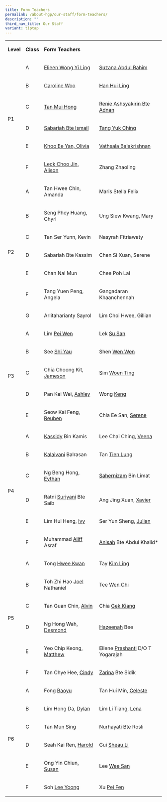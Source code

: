 ```yaml
---
title: Form Teachers
permalink: /about-hgp/our-staff/form-teachers/
description: ""
third_nav_title: Our Staff
variant: tiptap
---
```

<table><tbody><tr><td rowspan="1" colspan="1"><p><strong>Level</strong></p></td><td rowspan="1" colspan="1"><p><strong>Class</strong></p></td><td rowspan="1" colspan="2"><p><strong>Form Teachers</strong></p></td></tr><tr><td rowspan="6" colspan="1"><p>P1</p></td><td rowspan="1" colspan="1"><p>A</p></td><td rowspan="1" colspan="1"><p><a href="elieen_wong_yi_ling@moe.edu.sg" rel="noopener noreferrer nofollow" target="_blank">Elieen Wong Yi Ling</a></p></td><td rowspan="1" colspan="1"><p><a href="suzana_abdul_rahim@moe.edu.sg" rel="noopener noreferrer nofollow" target="_blank">Suzana Abdul Rahim</a></p></td></tr><tr><td rowspan="1" colspan="1"><p>B</p></td><td rowspan="1" colspan="1"><p><a href="caroline_seet@moe.edu.sg" rel="noopener noreferrer nofollow" target="_blank">Caroline Woo</a></p></td><td rowspan="1" colspan="1"><p><a href="han_hui_ling@moe.edu.sg" rel="noopener noreferrer nofollow" target="_blank">Han Hui Ling</a></p></td></tr><tr><td rowspan="1" colspan="1"><p>C</p></td><td rowspan="1" colspan="1"><p><a href="tan_mui_hong@moe.edu.sg" rel="noopener noreferrer nofollow" target="_blank">Tan Mui Hong</a></p></td><td rowspan="1" colspan="1"><p><a href="renie_ashsyakirin_adnan@moe.edu.sg" rel="noopener noreferrer nofollow" target="_blank">Renie Ashsyakirin Bte Adnan</a></p></td></tr><tr><td rowspan="1" colspan="1"><p>D</p></td><td rowspan="1" colspan="1"><p><a href="sabariah_ismail@moe.edu.sg" rel="noopener noreferrer nofollow" target="_blank">Sabariah Bte Ismail</a></p></td><td rowspan="1" colspan="1"><p><a href="tang_yuk_ching@moe.edu.sg" rel="noopener noreferrer nofollow" target="_blank">Tang Yuk Ching</a></p></td></tr><tr><td rowspan="1" colspan="1"><p>E</p></td><td rowspan="1" colspan="1"><p><a href="khoo_ee_yen@moe.edu.sg" rel="noopener noreferrer nofollow" target="_blank">Khoo Ee Yan, Olivia</a></p></td><td rowspan="1" colspan="1"><p><a href="vathsala_balakrishnan@moe.edu.sg" rel="noopener noreferrer nofollow" target="_blank">Vathsala Balakrishnan</a></p></td></tr><tr><td rowspan="1" colspan="1"><p>F</p></td><td rowspan="1" colspan="1"><p><a href="alison_leck_choo_jin@moe.edu.sg" rel="noopener noreferrer nofollow" target="_blank">Leck Choo Jin, Alison</a></p></td><td rowspan="1" colspan="1"><p>Zhang Zhaoling</p></td></tr><tr><td rowspan="7" colspan="1"><p>P2</p></td><td rowspan="1" colspan="1"><p>A</p></td><td rowspan="1" colspan="1"><p>Tan Hwee Chin, Amanda</p></td><td rowspan="1" colspan="1"><p>Maris Stella Felix</p></td></tr><tr><td rowspan="1" colspan="1"><p>B</p></td><td rowspan="1" colspan="1"><p>Seng Phey Huang, Chyrl</p></td><td rowspan="1" colspan="1"><p>Ung Siew Kwang, Mary</p></td></tr><tr><td rowspan="1" colspan="1"><p>C</p></td><td rowspan="1" colspan="1"><p>Tan Ser Yunn, Kevin</p></td><td rowspan="1" colspan="1"><p>Nasyrah Fitriawaty</p></td></tr><tr><td rowspan="1" colspan="1"><p>D</p></td><td rowspan="1" colspan="1"><p>Sabariah Bte Kassim</p></td><td rowspan="1" colspan="1"><p>Chen Si Xuan, Serene</p></td></tr><tr><td rowspan="1" colspan="1"><p>E</p></td><td rowspan="1" colspan="1"><p>Chan Nai Mun</p></td><td rowspan="1" colspan="1"><p>Chee Poh Lai</p></td></tr><tr><td rowspan="1" colspan="1"><p>F</p></td><td rowspan="1" colspan="1"><p>Tang Yuen Peng, Angela</p></td><td rowspan="1" colspan="1"><p>Gangadaran Khaanchennah</p></td></tr><tr><td rowspan="1" colspan="1"><p>G</p></td><td rowspan="1" colspan="1"><p>Arlitaharianty Sayrol</p></td><td rowspan="1" colspan="1"><p>Lim Choi Hwee, Gillian</p></td></tr><tr><td rowspan="5" colspan="1"><p>P3</p></td><td rowspan="1" colspan="1"><p>A</p></td><td rowspan="1" colspan="1"><p>Lim <u>Pei Wen</u></p></td><td rowspan="1" colspan="1"><p>Lek <u>Su San</u></p></td></tr><tr><td rowspan="1" colspan="1"><p>B</p></td><td rowspan="1" colspan="1"><p>See <u>Shi Yau</u></p></td><td rowspan="1" colspan="1"><p>Shen <u>Wen Wen</u></p></td></tr><tr><td rowspan="1" colspan="1"><p>C</p></td><td rowspan="1" colspan="1"><p>Chia Choong Kit, <u>Jameson</u></p></td><td rowspan="1" colspan="1"><p>Sim <u>Woen Ting</u></p></td></tr><tr><td rowspan="1" colspan="1"><p>D</p></td><td rowspan="1" colspan="1"><p>Pan Kai Wei, <u>Ashley</u></p></td><td rowspan="1" colspan="1"><p>Wong <u>Keng</u></p></td></tr><tr><td rowspan="1" colspan="1"><p>E</p></td><td rowspan="1" colspan="1"><p>Seow Kai Feng, <u>Reuben</u></p></td><td rowspan="1" colspan="1"><p>Chia Ee San, <u>Serene</u></p></td></tr><tr><td rowspan="6" colspan="1"><p>P4</p></td><td rowspan="1" colspan="1"><p>A</p></td><td rowspan="1" colspan="1"><p><u>Kassidy</u> Bin Kamis</p></td><td rowspan="1" colspan="1"><p>Lee Chai Ching, <u>Veena</u></p></td></tr><tr><td rowspan="1" colspan="1"><p>B</p></td><td rowspan="1" colspan="1"><p><u>Kalaivani</u> Balrasan</p></td><td rowspan="1" colspan="1"><p>Tan <u>Tien Lung</u></p></td></tr><tr><td rowspan="1" colspan="1"><p>C</p></td><td rowspan="1" colspan="1"><p>Ng Beng Hong, <u>Eythan</u></p></td><td rowspan="1" colspan="1"><p><u>Sahernizam</u> Bin Limat</p></td></tr><tr><td rowspan="1" colspan="1"><p>D</p></td><td rowspan="1" colspan="1"><p>Ratni <u>Suriyani</u> Bte Saib</p></td><td rowspan="1" colspan="1"><p>Ang Jing Xuan, <u>Xavier</u></p></td></tr><tr><td rowspan="1" colspan="1"><p>E</p></td><td rowspan="1" colspan="1"><p>Lim Hui Heng, <u>Ivy</u></p></td><td rowspan="1" colspan="1"><p>Ser Yun Sheng, <u>Julian</u></p></td></tr><tr><td rowspan="1" colspan="1"><p>F</p></td><td rowspan="1" colspan="1"><p>Muhammad <u>Aliff</u> Asraf</p></td><td rowspan="1" colspan="1"><p><u>Anisah</u> Bte Abdul Khalid*</p></td></tr><tr><td rowspan="6" colspan="1"><p>P5</p></td><td rowspan="1" colspan="1"><p>A</p></td><td rowspan="1" colspan="1"><p>Tong <u>Hwee Kwan</u></p></td><td rowspan="1" colspan="1"><p>Tay <u>Kim Ling</u></p></td></tr><tr><td rowspan="1" colspan="1"><p>B</p></td><td rowspan="1" colspan="1"><p>Toh Zhi Hao <u>Joel</u> Nathaniel</p></td><td rowspan="1" colspan="1"><p>Tee <u>Wen Chi</u></p></td></tr><tr><td rowspan="1" colspan="1"><p>C</p></td><td rowspan="1" colspan="1"><p>Tan Guan Chin, <u>Alvin</u></p></td><td rowspan="1" colspan="1"><p>Chia <u>Gek Kiang</u></p></td></tr><tr><td rowspan="1" colspan="1"><p>D</p></td><td rowspan="1" colspan="1"><p>Ng Hong Wah, <u>Desmond</u></p></td><td rowspan="1" colspan="1"><p><u>Hazeenah</u> Bee</p></td></tr><tr><td rowspan="1" colspan="1"><p>E</p></td><td rowspan="1" colspan="1"><p>Yeo Chip Keong, <u>Matthew</u></p></td><td rowspan="1" colspan="1"><p>Ellene <u>Prashanti</u> D/O T Yogarajah</p></td></tr><tr><td rowspan="1" colspan="1"><p>F</p></td><td rowspan="1" colspan="1"><p>Tan Chye Hee, <u>Cindy</u></p></td><td rowspan="1" colspan="1"><p><u>Zarina</u> Bte Sidik</p></td></tr><tr><td rowspan="6" colspan="1"><p>P6</p></td><td rowspan="1" colspan="1"><p>A</p></td><td rowspan="1" colspan="1"><p>Fong <u>Baoyu</u></p></td><td rowspan="1" colspan="1"><p>Tan Hui Min, <u>Celeste</u></p></td></tr><tr><td rowspan="1" colspan="1"><p>B</p></td><td rowspan="1" colspan="1"><p>Lim Hong Da, <u>Dylan</u></p></td><td rowspan="1" colspan="1"><p>Lim Li Tiang, <u>Lena</u></p></td></tr><tr><td rowspan="1" colspan="1"><p>C</p></td><td rowspan="1" colspan="1"><p>Tan <u>Mun Sing</u></p></td><td rowspan="1" colspan="1"><p><u>Nurhayati</u> Bte Rosli</p></td></tr><tr><td rowspan="1" colspan="1"><p>D</p></td><td rowspan="1" colspan="1"><p>Seah Kai Ren, <u>Harold</u></p></td><td rowspan="1" colspan="1"><p>Gui <u>Sheau Li</u></p></td></tr><tr><td rowspan="1" colspan="1"><p>E</p></td><td rowspan="1" colspan="1"><p>Ong Yin Chiun, <u>Susan</u></p></td><td rowspan="1" colspan="1"><p>Lee <u>Wee San</u></p></td></tr><tr><td rowspan="1" colspan="1"><p>F</p></td><td rowspan="1" colspan="1"><p>Soh <u>Lee Yoong</u></p></td><td rowspan="1" colspan="1"><p>Xu <u>Pei Fen</u></p></td></tr></tbody></table><p></p>